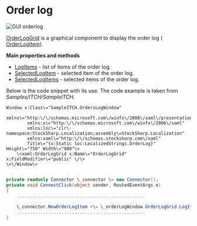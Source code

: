 # Order log

![GUI orderlog](~/images/GUI_orderlog.png)

[OrderLogGrid](../api/StockSharp.Xaml.OrderLogGrid.html) is a graphical component to display the order log ( [OrderLogItem](../api/StockSharp.BusinessEntities.OrderLogItem.html)). 

**Main properties and methods**

- [LogItems](../api/StockSharp.Xaml.OrderLogGrid.LogItems.html) \- list of items of the order log.
- [SelectedLogItem](../api/StockSharp.Xaml.OrderLogGrid.SelectedLogItem.html) \- selected item of the order log.
- [SelectedLogItems](../api/StockSharp.Xaml.OrderLogGrid.SelectedLogItems.html) \- selected items of the order log.

Below is the code snippet with its use. The code example is taken from *Samples\/ITCH\/SampleITCH.*

```xaml
Window x:Class\="SampleITCH.OrdersLogWindow"
        xmlns\="http:\/\/schemas.microsoft.com\/winfx\/2006\/xaml\/presentation"
        xmlns:x\="http:\/\/schemas.microsoft.com\/winfx\/2006\/xaml"
        xmlns:loc\="clr\-namespace:StockSharp.Localization;assembly\=StockSharp.Localization"
        xmlns:xaml\="http:\/\/schemas.stocksharp.com\/xaml"
        Title\="{x:Static loc:LocalizedStrings.OrderLog}" Height\="750" Width\="900"\>
	\<xaml:OrderLogGrid x:Name\="OrderLogGrid" x:FieldModifier\="public" \/\>
\<\/Window\>
	  				
```
```cs
private readonly Connector \_connector \= new Connector();
private void ConnectClick(object sender, RoutedEventArgs e)
{
	.................................................
		
	\_connector.NewOrderLogItem +\= \_orderLogWindow.OrderLogGrid.LogItems.Add;
	.................................................
}
	  				
```

